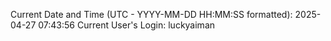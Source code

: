 Current Date and Time (UTC - YYYY-MM-DD HH:MM:SS formatted): 2025-04-27 07:43:56
Current User's Login: luckyaiman
